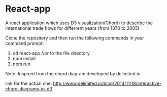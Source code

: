 # React-app
A react application which uses D3 visualization(Chord) to describe the international trade flows for differrent years (from 1870 to 2005) 

Clone the repository and then run the following commands in your command prompt:

1) cd react-app //or to the file directory
2) npm install
3) npm run









Note: Inspired from the chord diagram developed by delimited.io

link for the actual one: http://www.delimited.io/blog/2014/11/18/interactive-chord-diagrams-in-d3
